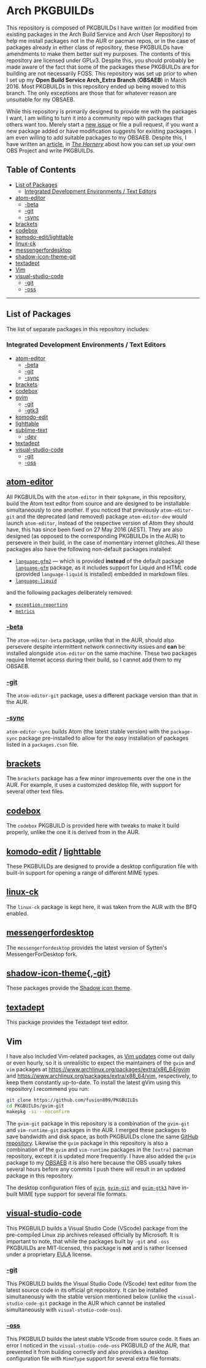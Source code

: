 # Arch PKGBUILDs
This repository is composed of PKGBUILDs I have written (or modified from existing packages in the Arch Build Service and Arch User Repository) to help me install packages not in the AUR or pacman repos, or in the case of packages already in either class of repository, these PKGBUILDs have amendments to make them better suit my purposes. The contents of this repository are licensed under GPLv3. Despite this, you should probably be made aware of the fact that some of the packages these PKGBUILDs are for building are not necessarily FOSS. This repository was set up prior to when I set up my **Open Build Service Arch_Extra Branch** (**OBSAEB**) in March 2016. Most PKGBUILDs in this repository ended up being moved to this branch. The only exceptions are those that for whatever reason are unsuitable for my OBSAEB.

While this repository is primarily designed to provide me with the packages I want, I am willing to turn it into a community repo with packages that others want too. Merely start a [new issue](https://github.com/fusion809/PKGBUILDs/issues/new) or file a pull request, if you want a new package added or have modification suggests for existing packages. I am even willing to add suitable packages to my OBSAEB. Despite this, I have written an [article](https://fusion809.github.io/package-development), in [*The Hornery*](https://fusion809.github.io) about how you can set up your own OBS Project and write PKGBUILDs.

## Table of Contents

  * [List of Packages](#list-of-packages)
    * [Integrated Development Environments / Text Editors](#integrated-development-environments--text-editors)
  * [atom-editor](#atom-editor)
    * [-beta](#-beta)
    * [-git](#-git)
    * [-sync](#-sync)
  * [brackets](#brackets)
  * [codebox](#codebox)
  * [komodo-edit/lighttable](#komodo-edit--lighttable)
  * [linux-ck](#linux-ck)
  * [messengerfordesktop](#messengerfordesktop)
  * [shadow-icon-theme-git](#shadow-icon-theme-git)
  * [textadept](#textadept)
  * [Vim](#vim)
  * [visual-studio-code](#visual-studio-code)
    * [-git](#visual-studio-code-git)
    * [-oss](#visual-studio-code-oss)


--------------------

## List of Packages
The list of separate packages in this repository includes:

### Integrated Development Environments / Text Editors
* [atom-editor](/atom-editor/)
  * [-beta](/atom-editor-beta/)
  * [-git](/atom-editor-git/)
  * [-sync](/atom-editor-sync/)
* [brackets](/brackets/)
* [codebox](/codebox/)
* [gvim](/gvim/)
  * [-git](/gvim-git/)
  * [-gtk3](/gvim-gtk3/)
* [komodo-edit](/komodo-edit/)
* [lighttable](/lighttable/)
* [sublime-text](/sublime-text/)
  * [-dev](/sublime-text-dev/)
* [textadept](/textadept/)
* [visual-studio-code](/visual-studio-code/)
  * [-git](/visual-studio-code-git/)
  * [-oss](/visual-studio-code-oss/)

## [atom-editor](/atom-editor/)
All PKGBUILDs with the `atom-editor` in their `$pkgname`, in this repository, build the Atom text editor from source and are designed to be installable simultaneously to one another. If you noticed that previously `atom-editor-git` and the deprecated (and removed) package `atom-editor-dev` would launch `atom-editor`, instead of the respective version of Atom they should have, this has since been fixed on 27 May 2016 (AEST). They are also designed (as opposed to the corresponding PKGBUILDs in the AUR) to persevere in their build, in the case of momentary internet glitches. All these packages also have the following non-default packages installed:

* [`language-gfm2`](https://github.com/fusion809/language-gfm) &mdash; which is provided **instead** of the default package [`language-gfm`](https://github.com/atom/language-gfm) package, as it includes support for Liquid and HTML code (provided `language-liquid` is installed) embedded in markdown files.
* [`language-liquid`](https://github.com/puranjayjain/language-liquid)

and the following packages deliberately removed:

* [`exception-reporting`](https://github.com/atom/exception-reporting)
* [`metrics`](https://github.com/atom/metrics)

### [-beta](/atom-editor-beta/)
The `atom-editor-beta` package, unlike that in the AUR, should also persevere despite intermittent network connectivity issues and **can** be installed alongside `atom-editor` on the same machine. These two packages require Internet access during their build, so I cannot add them to my OBSAEB.

### [-git](/atom-editor-git/)
The `atom-editor-git` package, uses a different package version than that in the AUR.

### [-sync](/atom-editor-sync/)
`atom-editor-sync` builds Atom (the latest stable version) with the `package-sync` package pre-installed to allow for the easy installation of packages listed in a `packages.cson` file.

## [brackets](/brackets/)
The `brackets` package has a few minor improvements over the one in the AUR. For example, it uses a customized desktop file, with support for several other text files.

## [codebox](/codebox/)
The `codebox` PKGBUILD is provided here with tweaks to make it build properly, unlike the one it is derived from in the AUR.

## [komodo-edit](/komodo-edit/) / [lighttable](/lighttable/)
These PKGBUILDs are designed to provide a desktop configuration file with built-in support for opening a range of different MIME types.

## [linux-ck](/linux-ck/)
The `linux-ck` package is kept here, it was taken from the AUR with the BFQ enabled.

## [messengerfordesktop](/messengerfordesktop/)
The `messengerfordesktop` provides the latest version of Sytten's MessengerForDesktop fork.

## [shadow-icon-theme](/shadow-icon-theme/){,[-git](/shadow-icon-theme-git/)}
These packages provide the [Shadow icon theme](https://github.com/rudrab/Shadow).

## [textadept](/textadept/)
This package provides the Textadept text editor.

## Vim
I have also included Vim-related packages, as [Vim updates](https://github.com/vim/vim/releases) come out daily or even hourly, so it is unrealistic to expect the maintainers of the `gvim` and `vim` packages at https://www.archlinux.org/packages/extra/x86_64/gvim and https://www.archlinux.org/packages/extra/x86_64/vim, respectively, to keep them constantly up-to-date. To install the latest gVim using this repository I recommend you run:

```bash
git clone https://github.com/fusion809/PKGBUILDs
cd PKGBUILDs/gvim-git
makepkg -si --noconfirm
```

The `gvim-git` package in this repository is a combination of the `gvim-git` and `vim-runtime-git` packages in the AUR. I merged these packages to save bandwidth and disk space, as both PKGBUILDs clone the same [GitHub repository](https://github.com/vim/vim). Likewise the `gvim` package in this repository is also a combination of the `gvim` and `vim-runtime` packages in the `[extra]` pacman repository, except it is updated more frequently. I have also added the `gvim` package to my [OBSAEB](https://build.opensuse.org/package/show/home:fusion809:arch_extra/gvim) it is also here because the OBS usually takes several hours before any commits I push there will result in an updated package in this repository.

The desktop configuration files of [`gvim`](/gvim/), [`gvim-git`](/gvim-git/) and [`gvim-gtk3`](/gvim-gtk3/) have in-built MIME type support for several file formats.

## [visual-studio-code](/visual-studio-code/)
This PKGBUILD builds a Visual Studio Code (VScode) package from the pre-compiled Linux zip archives released officially by Microsoft. It is important to note, that while the packages built by `-git` and `-oss` PKGBUILDs are MIT-licensed, this package is **not** and is rather licensed under a proprietary <abbr title="End-User License Agreement">EULA</abbr> license.

### [-git](/visual-studio-code-git/)
This PKGBUILD builds the Visual Studio Code (VScode) text editor from the latest source code in its official git repository. It can be installed simultaneously with the stable version mentioned below (unlike the `visual-studio-code-git` package in the AUR which cannot be installed simultaneously with `visual-studio-code-oss`).

### [-oss](/visual-studio-code-oss/)
This PKGBUILD builds the latest stable VScode from source code. It fixes an error I noticed in the `visual-studio-code-oss` PKGBUILD of the AUR, that prevented it from building correctly and also provides a desktop configuration file with `MimeType` support for several extra file formats.
